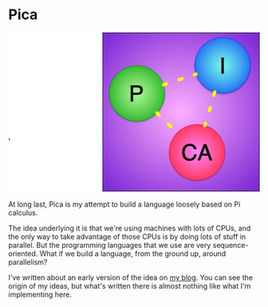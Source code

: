# Pica

![Logo](docs/pica.jpg)

At long last, Pica is my attempt to build
a language loosely based on Pi calculus.

The idea underlying it is that we're using
machines with lots of CPUs, and the only way to
take advantage of those CPUs is by doing lots
of stuff in parallel. But the programming languages
that we use are very sequence-oriented. What
if we build a language, from the ground up,
around parallelism?

I've written about an early version of the
idea on [my blog](http://www.goodmath.org/blog/2007/05/13/process-declarations-in-pica/). You can see the origin
of my ideas, but what's written there is almost
nothing like what I'm implementing here.
